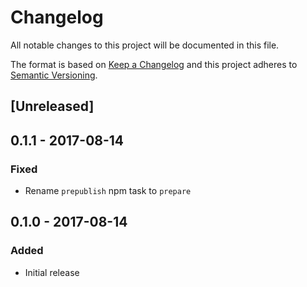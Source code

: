 # Changelog
All notable changes to this project will be documented in this file.

The format is based on [Keep a Changelog](http://keepachangelog.com/en/1.0.0/)
and this project adheres to [Semantic Versioning](http://semver.org/spec/v2.0.0.html).

## [Unreleased]

## 0.1.1 - 2017-08-14
### Fixed
- Rename `prepublish` npm task to `prepare`

## 0.1.0 - 2017-08-14
### Added
- Initial release
